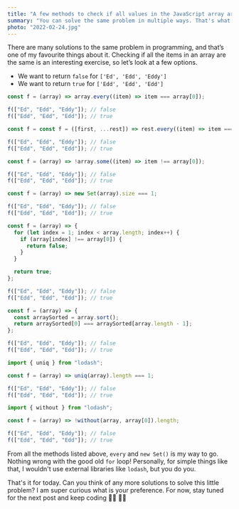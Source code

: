 ```yaml
---
title: "A few methods to check if all values in the JavaScript array are the same"
summary: "You can solve the same problem in multiple ways. That's what I love about programming. Checking if all items in an array are the same is a  great exercise, isn't it?"
photo: "2022-02-24.jpg"
---
```


There are many solutions to the same problem in programming, and that’s one of my favourite things about it. Checking if all the items in an array are the same is an interesting exercise, so let’s look at a few options.

- We want to return `false` for `['Ed', 'Edd', 'Eddy']`
- We want to return `true` for `['Edd', 'Edd', 'Edd']`

```js
const f = (array) => array.every((item) => item === array[0]);

f(["Ed", "Edd", "Eddy"]); // false
f(["Edd", "Edd", "Edd"]); // true
```

```js
const f = const f = ([first, ...rest]) => rest.every((item) => item === first);

f(["Ed", "Edd", "Eddy"]); // false
f(["Edd", "Edd", "Edd"]); // true
```

```js
const f = (array) => !array.some((item) => item !== array[0]);

f(["Ed", "Edd", "Eddy"]); // false
f(["Edd", "Edd", "Edd"]); // true
```

```js
const f = (array) => new Set(array).size === 1;

f(["Ed", "Edd", "Eddy"]); // false
f(["Edd", "Edd", "Edd"]); // true
```

```js
const f = (array) => {
  for (let index = 1; index < array.length; index++) {
    if (array[index] !== array[0]) {
      return false;
    }
  }

  return true;
};

f(["Ed", "Edd", "Eddy"]); // false
f(["Edd", "Edd", "Edd"]); // true
```

```js
const f = (array) => {
  const arraySorted = array.sort();
  return arraySorted[0] === arraySorted[array.length - 1];
};

f(["Ed", "Edd", "Eddy"]); // false
f(["Edd", "Edd", "Edd"]); // true
```

```js
import { uniq } from "lodash";

const f = (array) => uniq(array).length === 1;

f(["Ed", "Edd", "Eddy"]); // false
f(["Edd", "Edd", "Edd"]); // true
```

```js
import { without } from "lodash";

const f = (array) => !without(array, array[0]).length;

f(["Ed", "Edd", "Eddy"]); // false
f(["Edd", "Edd", "Edd"]); // true
```

From all the methods listed above, `every` and `new Set()` is my way to go. Nothing wrong with the good old `for` loop! Personally, for simple things like that, I wouldn't use external libraries like `lodash`, but you do you.

That's it for today. Can you think of any more solutions to solve this little problem? I am super curious what is your preference. For now, stay tuned for the next post and keep coding 👩‍💻 🧑‍💻
